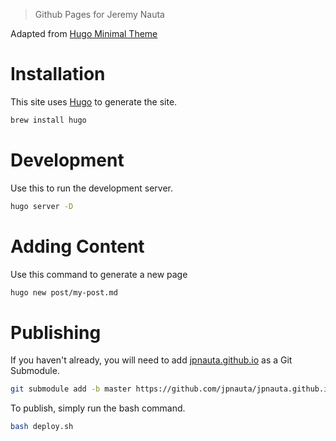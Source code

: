 > Github Pages for Jeremy Nauta

Adapted from [Hugo Minimal Theme](https://themes.gohugo.io/minimal/)

# Installation

This site uses [Hugo][hugo] to generate the site.

```bash
brew install hugo
```

# Development

Use this to run the development server.

```bash
hugo server -D
```

# Adding Content

Use this command to generate a new page

```bash
hugo new post/my-post.md
```

# Publishing


If you haven't already, you will need to add
[jpnauta.github.io][jpnauta.github.io repo] as a Git Submodule.

```bash
git submodule add -b master https://github.com/jpnauta/jpnauta.github.io.git public
```

To publish, simply run the bash command.

```bash
bash deploy.sh
```


[jpnauta.github.io repo]: https://github.com/jpnauta/jpnauta.github.io
[hugo]: https://gohugo.io/